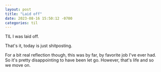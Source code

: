 ```yaml
---
layout: post
title: "Laid off"
date: 2023-08-16 15:50:12 -0700
categories: til
---
```


TIL I was laid off.

That's it, today is just shitposting.

For a bit real reflection though, this was by far, by favorite job I've ever had. So it's pretty disappointing to have been let go. However, that's life and so we move on.
